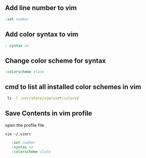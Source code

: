 ## Add line number to vim 
``` cmd
:set number
```

## Add color syntax to vim
``` cmd
: syntax on
```

## Change color scheme for syntax
``` cmd
:colorscheme slate
```

## cmd to list all installed color schemes in vim 
``` cmd
 ls -l /usr/share/vim/vim*/colors/
```

## Save Contents in vim profile
open the profile file
``` cmd
vim ~/.vimrc
```

``` cmd                                                                                                                 
   :set number
   :syntax on
   :colorscheme slate
```
